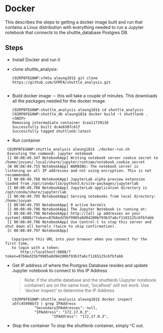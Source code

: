 # Docker

This describes the steps to getting a docker image built and run that contains a Linux distribution with everything needed to run a Jupyter notebook that connects to the shuttle_database Postgres DB.

## Steps

* Install Docker and run it
* clone shuttle_analysis:

  ```
  C02RP8FEG8WP:sfmta aleung181$ git clone https://github.com/SFMTA/shuttle_analysis.git
 
  ```

* Build docker image -- this will take a couple of minutes. This downloads all the packages needed for the docker image.

  ```
  C02RP8FEG8WP:shuttle_analysis aleung181$ cd shuttle_analysis
  C02RP8FEG8WP:shuttle_db aleung181$ docker build -t shuttlenb .
  <SNIP>
  Removing intermediate container 3cea1173913d
  Successfully built dc4e6307c61f
  Successfully tagged shuttlenb:latest
  ```

* Run container

 ```
  C02RP8FEG8WP:shuttle_analysis aleung181$ ./docker-run.sh 
  Executing the command: jupyter notebook
  [I 00:08:49.347 NotebookApp] Writing notebook server cookie secret to /home/jovyan/.local/share/jupyter/runtime/notebook_cookie_secret
  [W 00:08:49.755 NotebookApp] WARNING: The notebook server is listening on all IP addresses and not using encryption. This is not recommended.
  [I 00:08:49.788 NotebookApp] JupyterLab alpha preview extension loaded from /opt/conda/lib/python3.6/site-packages/jupyterlab
  [I 00:08:49.788 NotebookApp] JupyterLab application directory is /opt/conda/share/jupyter/lab
  [I 00:08:49.795 NotebookApp] Serving notebooks from local directory: /home/jovyan
  [I 00:08:49.795 NotebookApp] 0 active kernels
  [I 00:08:49.796 NotebookApp] The Jupyter Notebook is running at:
  [I 00:08:49.796 NotebookApp] http://[all ip addresses on your system]:8888/?token=87b8ed25bf9985a8d94200bf9363fa6cf1165125c6fbfabb
  [I 00:08:49.796 NotebookApp] Use Control-C to stop this server and shut down all kernels (twice to skip confirmation).
  [C 00:08:49.797 NotebookApp] 
    
    Copy/paste this URL into your browser when you connect for the first time,
    to login with a token:
        http://localhost:8888/?token=87b8ed25bf9985a8d94200bf9363fa6cf1165125c6fbfabb
  ```
  
* Get IP address of where the Postgres Database resides and update Jupyter notebook to connect to this IP Address

  > Note: if the shuttle database and the shuttlenb (Jupyter notebook container) are on the same host, 'localhost' will not work. Use 'docker inspect' to determine the IP Address
  
  ```
  C02RP8FEG8WP:shuttle_analysis aleung181$ docker inspect a5fc45998bf3 | grep IPAddress
            "SecondaryIPAddresses": null,
            "IPAddress": "172.17.0.3",
                    "IPAddress": "172.17.0.3",
  ```                  
  
* Stop the container
  To stop the shuttlenb container, simply ^C out.
  
